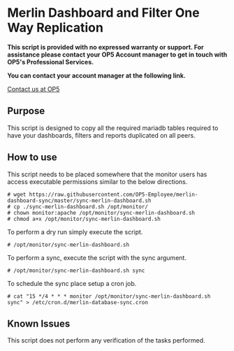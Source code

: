 # Merlin Dashboard and Filter One Way Replication

**This script is provided with no expressed warranty or support.  For assistance please contact your OP5 Account manager to get in touch with OP5's Professional Services.**

**You can contact your account manager at the following link.**

[Contact us at OP5](https://www.op5.com/contact-us/)


## Purpose
This script is designed to copy all the required mariadb tables required to have your dashboards, filters and reports duplicated on all peers.

## How to use
This script needs to be placed somewhere that the monitor users has access executable permissions similar to the below directions.

    # wget https://raw.githubusercontent.com/OP5-Employee/merlin-dashboard-sync/master/sync-merlin-dashboard.sh
    # cp ./sync-merlin-dashboard.sh /opt/monitor/
    # chown monitor:apache /opt/monitor/sync-merlin-dashboard.sh
    # chmod a+x /opt/monitor/sync-merlin-dashboard.sh

To perform a dry run simply execute the script.

    # /opt/monitor/sync-merlin-dashboard.sh

To perform a sync, execute the script with the sync argument.

    # /opt/monitor/sync-merlin-dashboard.sh sync

To schedule the sync place setup a cron job.

    # cat "15 */4 * * * monitor /opt/monitor/sync-merlin-dashboard.sh sync" > /etc/cron.d/merlin-database-sync.cron
## Known Issues
This script does not perform any verification of the tasks performed.
